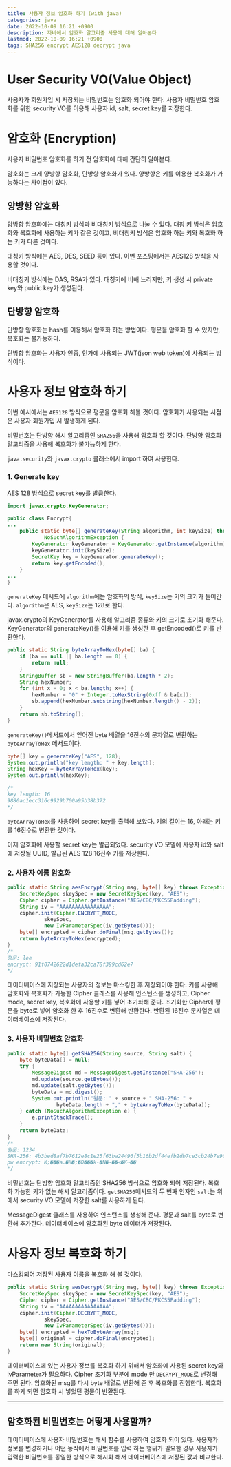 ```yaml
---
title: 사용자 정보 암호화 하기 (with java)
categories: java
date: 2022-10-09 16:21 +0900
description: 자바에서 암호화 알고리즘 사용에 대해 알아본다
lastmod: 2022-10-09 16:21 +0900
tags: SHA256 encrypt AES128 decrypt java
---
```


# User Security VO(Value Object)

사용자가 회원가입 시 저장되는 비밀번호는 암호화 되어야 한다. 사용자 비밀번호 암호화를 위한 security VO를 이용해 사용자 id, salt, secret key를 저장한다.

# 암호화 (Encryption)

사용자 비밀번호 암호화를 하기 전 암호화에 대해 간단히 알아본다.

암호화는 크게 양방향 암호화, 단방향 암호화가 있다. 양방향은 키를 이용한 복호화가 가능하다는 차이점이 있다.

## 양방향 암호화

양방향 암호화에는 대칭키 방식과 비대칭키 방식으로 나눌 수 있다. 대칭 키 방식은 암호화와 복호화에 사용하는 키가 같은 것이고, 비대칭키 방식은 암호화 하는 키와 복호화 하는 키가 다른 것이다.

대칭키 방식에는 AES, DES, SEED 등이 있다. 이번 포스팅에서는 AES128 방식을 사용할 것이다.

비대칭키 방식에는 DAS, RSA가 있다. 대칭키에 비해 느리지만, 키 생성 시 private key와 public key가 생성된다.

## 단방향 암호화

단방향 암호화는 hash를 이용해서 암호화 하는 방법이다. 평문을 암호화 할 수 있지만, 복호화는 불가능하다.

단방향 암호화는 사용자 인증, 인가에 사용되는 JWT(json web token)에 사용되는 방식이다.

# 사용자 정보 암호화 하기

이번 예시에서는 `AES128` 방식으로 평문을 암호화 해볼 것이다. 암호화가 사용되는 시점은 사용자 회원가입 시 발생하게 된다.

비밀번호는 단방향 해시 알고리즘인 `SHA256`을 사용해 암호화 할 것이다. 단방향 암호화 알고리즘을 사용해 복호화가 불가능하게 한다.

`java.security`와 `javax.crypto` 클래스에서 import 하여 사용한다.

### 1. Generate key

AES 128 방식으로 secret key를 발급한다.

```java
import javax.crypto.KeyGenerator;

public class Encrypt{
...
	public static byte[] generateKey(String algorithm, int keySize) throws
            NoSuchAlgorithmException {
        KeyGenerator keyGenerator = KeyGenerator.getInstance(algorithm);
        keyGenerator.init(keySize);
        SecretKey key = keyGenerator.generateKey();
        return key.getEncoded();
    }
...
}
```

`generateKey` 메서드에 `algorithm`에는 암호화의 방식, `keySize`는 키의 크기가 들어간다. `algorithm`은 AES, `keySize`는 128로 한다.

javax.crypto의 KeyGenerator를 사용해 알고리즘 종류와 키의 크기로 초기화 해준다. KeyGenerator의 generateKey()를 이용해 키를 생성한 후 getEncoded()로 키를 반환한다.

```java
public static String byteArrayToHex(byte[] ba) {
    if (ba == null || ba.length == 0) {
        return null;
    }
    StringBuffer sb = new StringBuffer(ba.length * 2);
    String hexNumber;
    for (int x = 0; x < ba.length; x++) {
        hexNumber = "0" + Integer.toHexString(0xff & ba[x]);
        sb.append(hexNumber.substring(hexNumber.length() - 2));
    }
    return sb.toString();
}
```

`generateKey()`메서드에서 얻어진 byte 배열을 16진수의 문자열로 변환하는 `byteArrayToHex` 메서드이다.

```java
byte[] key = generateKey("AES", 128);
System.out.println("key length: " + key.length);
String hexKey = byteArrayToHex(key);
System.out.println(hexKey);

/*
key length: 16
9880ac1ecc316c9929b700a95b38b372
*/
```

`byteArrayToHex`를 사용하여 secret key를 출력해 보았다. 키의 길이는 16, 아래는 키를 16진수로 변환한 것이다.

이제 암호화에 사용할 secret key는 발급되었다. security VO 모델에 사용자 id와 salt에 저장될 UUID, 발급된 AES 128 16진수 키를 저장한다.

### 2. 사용자 이름 암호화

```java
public static String aesEncrypt(String msg, byte[] key) throws Exception {
    SecretKeySpec skeySpec = new SecretKeySpec(key, "AES");
    Cipher cipher = Cipher.getInstance("AES/CBC/PKCS5Padding");
    String iv = "AAAAAAAAAAAAAAAA";
    cipher.init(Cipher.ENCRYPT_MODE,
            skeySpec,
            new IvParameterSpec(iv.getBytes()));
    byte[] encrypted = cipher.doFinal(msg.getBytes());
    return byteArrayToHex(encrypted);
}
/*
평문: lee
encrypt: 91f0742622d1defa32ca78f399cd62e7
*/
```

데이터베이스에 저장되는 사용자의 정보는 마스킹한 후 저장되어야 한다. 키를 사용해 암호화와 복호화가 가능한 Cipher 클래스를 사용해 인스턴스를 생성하고, Cipher mode, secret key, 복호화에 사용할 키를 넣어 초기화해 준다. 초기화한 Cipher에 평문을 byte로 넣어 암호화 한 후 16진수로 변환해 반환한다. 반환된 16진수 문자열은 데이터베이스에 저장된다.

### 3. 사용자 비밀번호 암호화

```java
public static byte[] getSHA256(String source, String salt) {
    byte byteData[] = null;
    try {
        MessageDigest md = MessageDigest.getInstance("SHA-256");
        md.update(source.getBytes());
        md.update(salt.getBytes());
        byteData = md.digest();
        System.out.println("원문: " + source + " SHA-256: " +
                byteData.length + "," + byteArrayToHex(byteData));
    } catch (NoSuchAlgorithmException e) {
        e.printStackTrace();
    }
    return byteData;
}
/*
원문: 1234
SHA-256: 4b3bed8af7b7612e8c1e25f63ba24496f5b16b2df44efb2db7ce3cb24b7e96f7
pw encrypt: K;���a.�%�;�D���k-�N�-��<�K~��
*/
```

비밀번호는 단방향 암호화 알고리즘인 SHA256 방식으로 암호화 되어 저장된다. 복호화 가능한 키가 없는 해시 알고리즘이다. `getSHA256`메서드의 두 번째 인자인 `salt`는 위에서 security VO 모델에 저장한 salt를 사용하게 된다.

MessageDigest 클래스를 사용하여 인스턴스를 생성해 준다. 평문과 salt를 byte로 변환해 추가한다. 데이터베이스에 암호화된 byte 데이터가 저장된다.

# 사용자 정보 복호화 하기

마스킹되어 저장된 사용자 이름을 복호화 해 볼 것이다.

```java
public static String aesDecrypt(String msg, byte[] key) throws Exception {
    SecretKeySpec skeySpec = new SecretKeySpec(key, "AES");
    Cipher cipher = Cipher.getInstance("AES/CBC/PKCS5Padding");
    String iv = "AAAAAAAAAAAAAAAA";
    cipher.init(Cipher.DECRYPT_MODE,
            skeySpec,
            new IvParameterSpec(iv.getBytes()));
    byte[] encrypted = hexToByteArray(msg);
    byte[] original = cipher.doFinal(encrypted);
    return new String(original);
}
```

데이터베이스에 있는 사용자 정보를 복호화 하기 위해서 암호화에 사용된 secret key와 ivParameter가 필요하다. Cipher 초기화 부분에 mode 만 `DECRYPT_MODE`로 변경해 주면 된다. 암호화된 msg를 다시 byte 배열로 변환해 준 후 복호화를 진행한다. 복호화를 하게 되면 암호화 시 넣었던 평문이 반환된다.

---

## 암호화된 비밀번호는 어떻게 사용할까?

데이터베이스에 사용자 비밀번호는 해시 함수를 사용하여 암호화 되어 있다. 사용자가 정보를 변경하거나 어떤 동작에서 비밀번호를 입력 하는 행위가 필요한 경우 사용자가 입력한 비밀번호를 동일한 방식으로 해시화 해서 데이터베이스에 저장된 값과 비교한다.
